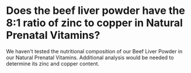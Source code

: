 # Does the beef liver powder have the 8:1 ratio of zinc to copper in Natural Prenatal Vitamins?

We haven't tested the nutritional composition of our Beef Liver Powder in our Natural Prenatal Vitamins. Additional analysis would be needed to determine its zinc and copper content.